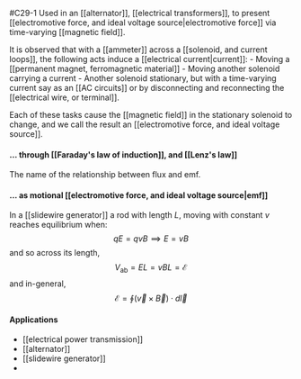 #C29-1
Used in an [[alternator]], [[electrical transformers]], to present [[electromotive force, and ideal voltage source|electromotive force]] via time-varying [[magnetic field]].

It is observed that with a [[ammeter]] across a [[solenoid, and current loops]], the following acts induce a [[electrical current|current]]:
	- Moving a [[permanent magnet, ferromagnetic material]] 
	- Moving another solenoid carrying a current
	- Another solenoid stationary, but with a time-varying current say as an [[AC circuits]] or by disconnecting and reconnecting the [[electrical wire, or terminal]].

Each of these tasks cause the [[magnetic field]] in the stationary solenoid to change, and we call the result an [[electromotive force, and ideal voltage source]].

#### ... through [[Faraday's law of induction]], and [[Lenz's law]]
The name of the relationship between flux and emf.

#### ... as motional [[electromotive force, and ideal voltage source|emf]]
In a [[slidewire generator]] a rod with length $L$, moving with constant $v$ reaches equilibrium when: $$qE=qvB \implies E=vB$$ and so across its length, $$V_\text{ab}=EL=vBL=\mathcal{E}$$
and in-general, $$\mathcal{E}=\oint(\vec{v}\times\vec{B})\cdot d\vec{l}$$

#### Applications
- [[electrical power transmission]]
- [[alternator]]
- [[slidewire generator]]
- 